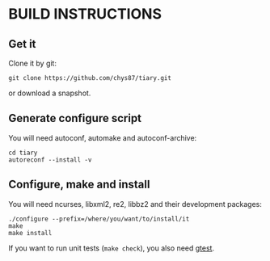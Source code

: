 # BUILD INSTRUCTIONS #

## Get it ##

Clone it by git:

    git clone https://github.com/chys87/tiary.git

or download a snapshot.

## Generate configure script ##

You will need autoconf, automake and autoconf-archive:

    cd tiary
    autoreconf --install -v

## Configure, make and install ##

You will need ncurses, libxml2, re2, libbz2 and their development packages:

    ./configure --prefix=/where/you/want/to/install/it
    make
    make install

If you want to run unit tests (`make check`), you also need [gtest](https://github.com/google/googletest/).
